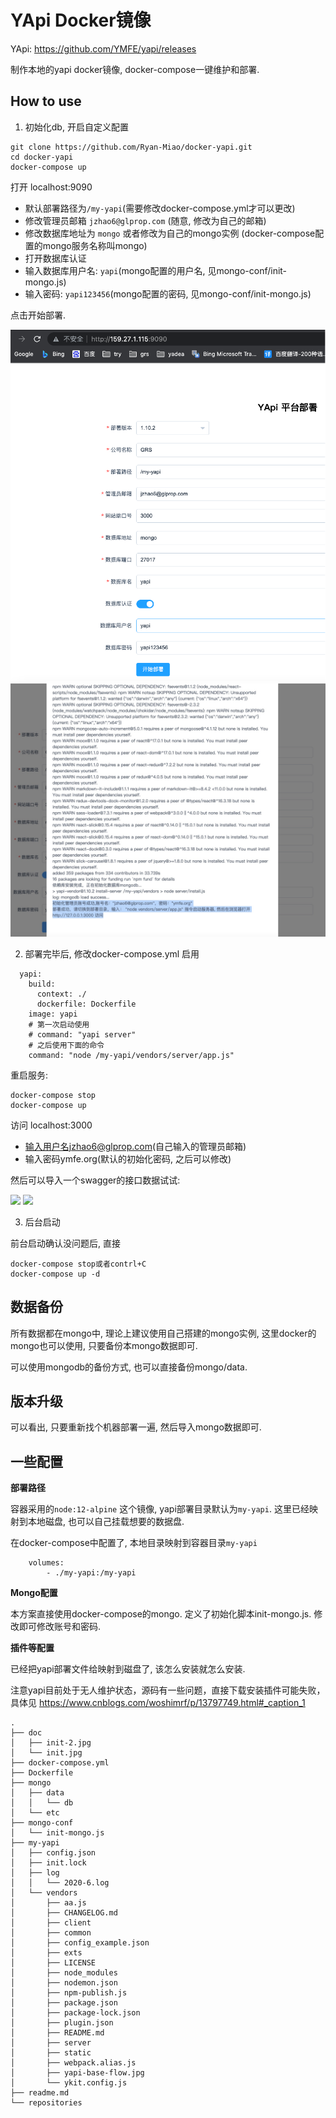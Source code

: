 YApi Docker镜像
==============


YApi:  https://github.com/YMFE/yapi/releases

制作本地的yapi docker镜像, docker-compose一键维护和部署.

## How to use

1. 初始化db, 开启自定义配置

```
git clone https://github.com/Ryan-Miao/docker-yapi.git
cd docker-yapi
docker-compose up
```

打开 localhost:9090

- 默认部署路径为`/my-yapi`(需要修改docker-compose.yml才可以更改)
- 修改管理员邮箱 `jzhao6@glprop.com` (随意, 修改为自己的邮箱)
- 修改数据库地址为 `mongo` 或者修改为自己的mongo实例 (docker-compose配置的mongo服务名称叫mongo)
- 打开数据库认证
- 输入数据库用户名: `yapi`(mongo配置的用户名, 见mongo-conf/init-mongo.js)
- 输入密码: `yapi123456`(mongo配置的密码, 见mongo-conf/init-mongo.js)

点击开始部署.

![](doc/init.png)
![](doc/init-2.jpg)

2. 部署完毕后, 修改docker-compose.yml
启用

```
  yapi:
    build:
      context: ./
      dockerfile: Dockerfile
    image: yapi
    # 第一次启动使用
    # command: "yapi server"
    # 之后使用下面的命令
    command: "node /my-yapi/vendors/server/app.js"
```

重启服务:

```
docker-compose stop
docker-compose up
```

访问 localhost:3000

- 输入用户名jzhao6@glprop.com(自己输入的管理员邮箱)
- 输入密码ymfe.org(默认的初始化密码, 之后可以修改)

然后可以导入一个swagger的接口数据试试:

![](doc/start-1.jpg)
![](doc/start-2.jpg)


3. 后台启动

前台启动确认没问题后, 直接
```
docker-compose stop或者contrl+C
docker-compose up -d
```


## 数据备份

所有数据都在mongo中, 理论上建议使用自己搭建的mongo实例, 这里docker的mongo也可以使用, 只要备份本mongo数据即可.

可以使用mongodb的备份方式, 也可以直接备份mongo/data.


## 版本升级

可以看出, 只要重新找个机器部署一遍, 然后导入mongo数据即可.


## 一些配置

**部署路径**

容器采用的`node:12-alpine` 这个镜像, yapi部署目录默认为`my-yapi`. 这里已经映射到本地磁盘, 也可以自己挂载想要的数据盘.

在docker-compose中配置了, 本地目录映射到容器目录`my-yapi`

```
    volumes: 
        - ./my-yapi:/my-yapi
```


**Mongo配置**

本方案直接使用docker-compose的mongo. 定义了初始化脚本init-mongo.js. 修改即可修改账号和密码.


**插件等配置**

已经把yapi部署文件给映射到磁盘了, 该怎么安装就怎么安装.

注意yapi目前处于无人维护状态，源码有一些问题，直接下载安装插件可能失败，具体见 https://www.cnblogs.com/woshimrf/p/13797749.html#_caption_1

```
.
├── doc
│   ├── init-2.jpg
│   └── init.jpg
├── docker-compose.yml
├── Dockerfile
├── mongo
│   ├── data
│   │   └── db
│   └── etc
├── mongo-conf
│   └── init-mongo.js
├── my-yapi
│   ├── config.json
│   ├── init.lock
│   ├── log
│   │   └── 2020-6.log
│   └── vendors
│       ├── aa.js
│       ├── CHANGELOG.md
│       ├── client
│       ├── common
│       ├── config_example.json
│       ├── exts
│       ├── LICENSE
│       ├── node_modules
│       ├── nodemon.json
│       ├── npm-publish.js
│       ├── package.json
│       ├── package-lock.json
│       ├── plugin.json
│       ├── README.md
│       ├── server
│       ├── static
│       ├── webpack.alias.js
│       ├── yapi-base-flow.jpg
│       └── ykit.config.js
├── readme.md
└── repositories
```



